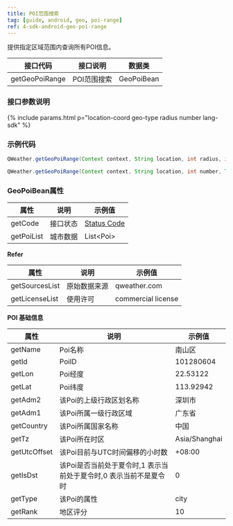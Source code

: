 ```yaml
---
title: POI范围搜索
tag: [guide, android, geo, poi-range]
ref: 4-sdk-android-geo-poi-range
---
```


提供指定区域范围内查询所有POI信息。

| 接口代码| 接口说明           | 数据类     |
| ----------- | -------------- | ---------- |
| getGeoPoiRange| POI范围搜索  | GeoPoiBean |

### 接口参数说明

{% include params.html p="location-coord geo-type radius number lang-sdk" %}

### 示例代码

```java
QWeather.getGeoPoiRange(Context context, String location, int radius, int number, Type type, Lang lang, final OnResultGeoPoiListener listener);

QWeather.getGeoPoiRange(Context context, String location, int number, Type type, Lang lang, final OnResultGeoPoiListener listener);
```

### GeoPoiBean属性

| 属性       | 说明     | 示例值          |
| ---------- | -------- | ------------- |
| getCode    | 接口状态 | [Status Code](/docs/resource/status-code/) |
| getPoiList | 城市数据 | List&lt;Poi&gt; |

**Refer**

| 属性           | 说明         | 示例值             |
| -------------- | ------------ | ------------------ |
| getSourcesList | 原始数据来源 | qweather.com      |
| getLicenseList | 使用许可     | commercial license |


**POI 基础信息**

| 属性         | 说明                                                              | 示例值    |
| ------------ | ----------------------------------------------------------------- | --------- |
| getName      | Poi名称                                                           | 南山区    |
| getId        | PoiID                                                             | 101280604 |
| getLon       | Poi经度                                                           | 22.53122  |
| getLat       | Poi纬度                                                           | 113.92942 |
| getAdm2      | 该Poi的上级行政区划名称                                           | 深圳市    |
| getAdm1      | 该Poi所属一级行政区域                                             | 广东省    |
| getCountry   | 该Poi所属国家名称                                                 | 中国      |
| getTz        | 该Poi所在时区                                                     | Asia/Shanghai     |
| getUtcOffset | 该Poi目前与UTC时间偏移的小时数                                    | +08:00    |
| getIsDst     | 该Poi是否当前处于夏令时,1 表示当前处于夏令时,0 表示当前不是夏令时     | 0         |
| getType      | 该Poi的属性                                                       | city      |
| getRank      | 地区评分                                                          | 10        |
